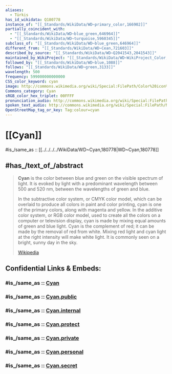 ```yaml
---
aliases:
  - Türkis
has_id_wikidata: Q180778
instance_of: "[[_Standards/WikiData/WD~primary_color,166902]]"
partially_coincident_with:
  - "[[_Standards/WikiData/WD~blue_green,646964]]"
  - "[[_Standards/WikiData/WD~turquoise,5960345]]"
subclass_of: "[[_Standards/WikiData/WD~blue_green,646964]]"
different_from: "[[_Standards/WikiData/WD~Cean,721603]]"
described_by_source: "[[_Standards/WikiData/WD~Q2041543,2041543]]"
maintained_by_WikiProject: "[[_Standards/WikiData/WD~WikiProject_Color,5492393]]"
followed_by: "[[_Standards/WikiData/WD~blue,1088]]"
follows: "[[_Standards/WikiData/WD~green,3133]]"
wavelength: 500
frequency: 599000000000000
CSS_color_keyword: cyan
image: http://commons.wikimedia.org/wiki/Special:FilePath/Color%20icon%20cyan.svg
Commons_category: Cyan
sRGB_color_hex_triplet: 00FFFF
pronunciation_audio: http://commons.wikimedia.org/wiki/Special:FilePath/LL-Q9129%20%28gre%29-MARKELLOS-%CE%B3%CE%B1%CE%BB%CE%AC%CE%B6%CE%B9%CE%BF.wav
spoken_text_audio: http://commons.wikimedia.org/wiki/Special:FilePath/Nl-Cyaan-article.ogg
OpenStreetMap_tag_or_key: Tag:colour=cyan
---
```


# [[Cyan]] 

#is_/same_as :: [[../../../../WikiData/WD~Cyan,180778|WD~Cyan,180778]] 

## #has_/text_of_/abstract 

> **Cyan** is the color between blue and green on the visible spectrum of light. It is evoked by light with a predominant wavelength between 500 and 520 nm, between the wavelengths of green and blue.
>
> In the subtractive color system, or CMYK color model, which can be overlaid to produce all colors in paint and color printing, cyan is one of the primary colors, along with magenta and yellow. In the additive color system, or RGB color model, used to create all the colors on a computer or television display, cyan is made by mixing equal amounts of green and blue light. Cyan is the complement of red; it can be made by the removal of red from white. Mixing red light and cyan light at the right intensity will make white light. It is commonly seen on a bright, sunny day in the sky.
>
> [Wikipedia](https://en.wikipedia.org/wiki/Cyan) 


## Confidential Links & Embeds: 

### #is_/same_as :: [Cyan](/_Standards/Technology/Design/Graphic_Design/Color/Cyan.md) 

### #is_/same_as :: [Cyan.public](/_public/Technology/Design/Graphic_Design/Color/Cyan.public.md) 

### #is_/same_as :: [Cyan.internal](/_internal/Technology/Design/Graphic_Design/Color/Cyan.internal.md) 

### #is_/same_as :: [Cyan.protect](/_protect/Technology/Design/Graphic_Design/Color/Cyan.protect.md) 

### #is_/same_as :: [Cyan.private](/_private/Technology/Design/Graphic_Design/Color/Cyan.private.md) 

### #is_/same_as :: [Cyan.personal](/_personal/Technology/Design/Graphic_Design/Color/Cyan.personal.md) 

### #is_/same_as :: [Cyan.secret](/_secret/Technology/Design/Graphic_Design/Color/Cyan.secret.md)

